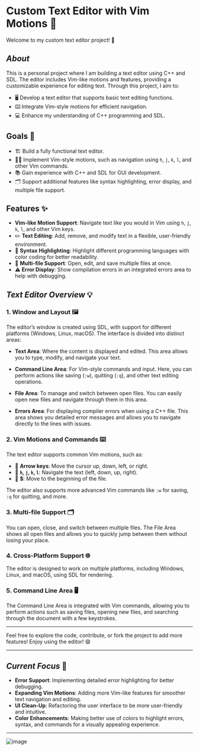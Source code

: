 # Custom Text Editor with Vim Motions 📝

Welcome to my custom text editor project! 🎉  

## *About*  
This is a personal project where I am building a text editor using C++ and SDL. The editor includes Vim-like motions and features, providing a customizable experience for editing text. Through this project, I aim to:  
- 🖥️ Develop a text editor that supports basic text editing functions.  
- ⌨️ Integrate Vim-style motions for efficient navigation.  
- 💻 Enhance my understanding of C++ programming and SDL.

## Goals 🎯  
- 🏗️ Build a fully functional text editor.  
- 🧑‍💻 Implement Vim-style motions, such as navigation using `h`, `j`, `k`, `l`, and other Vim commands.  
- 📚 Gain experience with C++ and SDL for GUI development.  
- 🗂️ Support additional features like syntax highlighting, error display, and multiple file support.

## Features ✨  
- **Vim-like Motion Support**: Navigate text like you would in Vim using `h`, `j`, `k`, `l`, and other Vim keys.  
- ✏️ **Text Editing**: Add, remove, and modify text in a flexible, user-friendly environment.  
- 🎨 **Syntax Highlighting**: Highlight different programming languages with color coding for better readability.  
- 📝 **Multi-file Support**: Open, edit, and save multiple files at once.  
- ⚠️ **Error Display**: Show compilation errors in an integrated errors area to help with debugging.

## *Text Editor Overview* 💡

### 1. Window and Layout 🖼️  
The editor’s window is created using SDL, with support for different platforms (Windows, Linux, macOS). The interface is divided into distinct areas:  

- **Text Area**: Where the content is displayed and edited. This area allows you to type, modify, and navigate your text.
  
- **Command Line Area**: For Vim-style commands and input. Here, you can perform actions like saving (`:w`), quitting (`:q`), and other text editing operations.

- **File Area**: To manage and switch between open files. You can easily open new files and navigate through them in this area.

- **Errors Area**: For displaying compiler errors when using a C++ file. This area shows you detailed error messages and allows you to navigate directly to the lines with issues.

### 2. Vim Motions and Commands ⌨️  
The text editor supports common Vim motions, such as:  
- 🔽 **Arrow keys**: Move the cursor up, down, left, or right.  
- 🧭 **`h`, `j`, `k`, `l`**: Navigate the text (left, down, up, right).  
- 📜 **$**: Move to the beginning of the file.  

The editor also supports more advanced Vim commands like `:w` for saving, `:q` for quitting, and more.

### 3. Multi-file Support 🗂️  
You can open, close, and switch between multiple files. The File Area shows all open files and allows you to quickly jump between them without losing your place.

### 4. Cross-Platform Support 🌐  
The editor is designed to work on multiple platforms, including Windows, Linux, and macOS, using SDL for rendering. 

### 5. Command Line Area 🖥️  
The Command Line Area is integrated with Vim commands, allowing you to perform actions such as saving files, opening new files, and searching through the document with a few keystrokes.

---

Feel free to explore the code, contribute, or fork the project to add more features! Enjoy using the editor! 😄

---

## *Current Focus* 🔧
- **Error Support**: Implementing detailed error highlighting for better debugging.
- **Expanding Vim Motions**: Adding more Vim-like features for smoother text navigation and editing.
- **UI Clean-Up**: Refactoring the user interface to be more user-friendly and intuitive.
- **Color Enhancements**: Making better use of colors to highlight errors, syntax, and commands for a visually appealing experience.

---

![image](https://github.com/user-attachments/assets/0bb25e8c-c088-4e8e-928b-0dfd30f7b30a)

